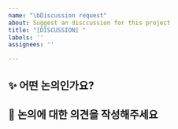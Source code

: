 ```yaml
---
name: "\bDiscussion request"
about: Suggest an disccussion for this project
title: "[DISCUSSION] "
labels: ''
assignees: ''

---
```


## :sparkles: 어떤 논의인가요?


## :memo: 논의에 대한 의견을 작성해주세요

